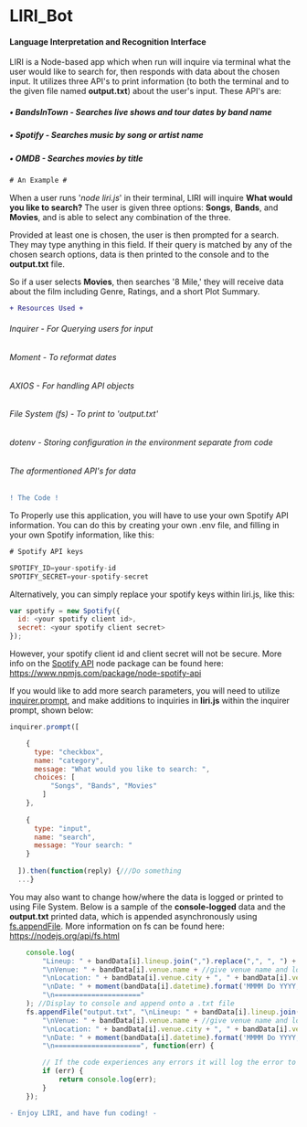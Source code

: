 # LIRI_Bot

#### Language Interpretation and Recognition Interface

LIRI is a Node-based app which when run will inquire via terminal what the user would like to search for, then responds with data about the chosen input. It utilizes three API's to print information (to both the terminal and to the given file named **output.txt**) about the user's input. These API's are:
##### • BandsInTown - Searches live shows and tour dates by band name
##### • Spotify - Searches music by song or artist name
##### • OMDB - Searches movies by title

```diff
# An Example #
```
When a user runs '*node liri.js*' in their terminal, LIRI will inquire **What would you like to search?** The user is given three options: **Songs**, **Bands**, and **Movies**, and is able to select any combination of the three.

Provided at least one is chosen, the user is then prompted for a search. They may type anything in this field. If their query is matched by any of the chosen search options, data is then printed to the console and to the **output.txt** file.

So if a user selects **Movies**, then searches '8 Mile,' they will receive data about the film including Genre, Ratings, and a short Plot Summary.

```diff
+ Resources Used +
```
###### Inquirer - For Querying users for input
###### Moment - To reformat dates
###### AXIOS - For handling API objects
###### File System (fs) - To print to 'output.txt'
###### dotenv - Storing configuration in the environment separate from code
###### The aformentioned API's for data

```diff
! The Code !
```

To Properly use this application, you will have to use your own Spotify API information. You can do this by creating your own .env file, and filling in your own Spotify information, like this:

```js
# Spotify API keys

SPOTIFY_ID=your-spotify-id
SPOTIFY_SECRET=your-spotify-secret
```

Alternatively, you can simply replace your spotify keys within liri.js, like this:

```js
var spotify = new Spotify({
  id: <your spotify client id>,
  secret: <your spotify client secret>
});
```
However, your spotify client id and client secret will not be secure. More info on the [Spotify API](https://developer.spotify.com/documentation/web-api/) node package can be found here: https://www.npmjs.com/package/node-spotify-api

If you would like to add more search parameters, you will need to utilize [inquirer.prompt](https://www.npmjs.com/package/inquirer), and make additions to inquiries in **liri.js** within the inquirer prompt, shown below:

```js
inquirer.prompt([

    {
      type: "checkbox",
      name: "category",
      message: "What would you like to search: ",
      choices: [
          "Songs", "Bands", "Movies"
        ]
    },
    
    {
      type: "input",
      name: "search",
      message: "Your search: "
    }
  
  ]).then(function(reply) {///Do something
  ...}
  ```
  
  You may also want to change how/where the data is logged or printed to using File System. Below is a sample of the **console-logged** data and the **output.txt** printed data, which is appended asynchronously using [fs.appendFile](https://nodejs.org/api/fs.html#fs_fs_appendfile_path_data_options_callback). More information on fs can be found here: https://nodejs.org/api/fs.html 

```js
    console.log(
        "Lineup: " + bandData[i].lineup.join(",").replace(",", ", ") +
        "\nVenue: " + bandData[i].venue.name + //give venue name and location
        "\nLocation: " + bandData[i].venue.city + ", " + bandData[i].venue.region +
        "\nDate: " + moment(bandData[i].datetime).format('MMMM Do YYYY, h:mm') + //give date of event, reformatted
        "\n====================="
    ); //Display to console and append onto a .txt file
    fs.appendFile("output.txt", "\nLineup: " + bandData[i].lineup.join(",").replace(",", ", ") +
        "\nVenue: " + bandData[i].venue.name + //give venue name and location
        "\nLocation: " + bandData[i].venue.city + ", " + bandData[i].venue.region +
        "\nDate: " + moment(bandData[i].datetime).format('MMMM Do YYYY, h:mm') + //give date of event, reformatted
        "\n=====================", function(err) {

        // If the code experiences any errors it will log the error to the console.
        if (err) {
            return console.log(err);
        }
    });
```

```diff
- Enjoy LIRI, and have fun coding! -
```
